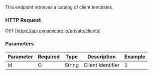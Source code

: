 This endpoint retrieves a catalog of client templates.
### HTTP Request

GET [https://api.dynamicore.io/private/clients]

### Parameters

| Parameter | Required | Type | Description | Example |
| --------- | --------- | --------- | --------- |--------- |
| id | O | String | Client Identifier | 1 |